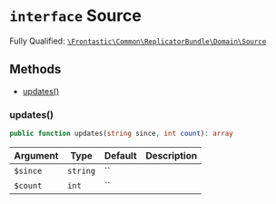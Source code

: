 # `interface`  Source

Fully Qualified: [`\Frontastic\Common\ReplicatorBundle\Domain\Source`](../../../../src/php/ReplicatorBundle/Domain/Source.php)




## Methods

* [updates()](#updates)


### updates()


```php
public function updates(string since, int count): array
```






Argument|Type|Default|Description
--------|----|-------|-----------
`$since`|`string`|``|
`$count`|`int`|``|

